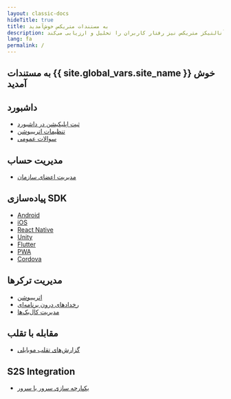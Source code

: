 ```yaml
---
layout: classic-docs
hideTitle: true
title: به مستندات متریکس خوش‌آمدید
description: متریکس یک پلتفرم هوشمند آنالیز موبایل مارکتینگ در ایران است که امکان شناسایی منابع،‌ کانال‌ها و کمپین‌های تبلیغاتی جذب کاربر را فراهم می‌کند و سرویس آنالتیکز متریکس نیز رفتار کاربران را تحلیل و ارزیابی می‌کند
lang: fa
permalink: /
---
```


<h2>به مستندات {{ site.global_vars.site_name }} خوش آمدید</h2>

<div class="row home-card-group">
  <div class="col-12 col-sm-6">
<div class="home-card">
  <h2>داشبورد</h2>
  <ul>
  <li><a href="{{ site.baseurl }}/faq/setup-app/">ثبت اپلیکیشن در داشبورد</a></li>
  <li><a href="{{ site.baseurl }}/faq/attribution-settings/">تنظیمات اتریبیوشن</a></li>
  <li><a href="{{ site.baseurl }}/faq/general-questions/">سوالات عمومی</a></li>
  </ul>
</div>
  </div>
  <div class="col-12 col-sm-6">
<div class="home-card">
  <h2>مدیریت حساب</h2>
  <ul>
    <li><a href="{{ site.baseurl }}/faq/account-settings/">مدیریت اعضای سازمان</a></li>
  </ul>
</div>
  </div>
  <div class="col-12 col-sm-6">
<div class="home-card">
  <h2>پیاده‌سازی SDK</h2>
  <ul>
    <li><a href="{{ site.baseurl }}/sdk/android/">Android</a></li>
    <li><a href="{{ site.baseurl }}/sdk/ios/">iOS</a></li>
    <li><a href="{{ site.baseurl }}/sdk/react-native/">React Native</a></li>
    <li><a href="{{ site.baseurl }}/sdk/unity/">Unity</a></li>
    <li><a href="{{ site.baseurl }}/sdk/flutter/">Flutter</a></li>
    <li><a href="{{ site.baseurl }}/sdk/pwa/">PWA</a></li>
    <li><a href="{{ site.baseurl }}/sdk/cordova/">Cordova</a></li>
  </ul>
</div>
  </div>
  <div class="col-12 col-sm-6">
<div class="home-card">
  <h2>مدیریت ترکرها</h2>
  <ul>
    <li><a href="{{ site.baseurl }}/faq/attribution/">اتریبیوشن</a></li>
    <li><a href="{{ site.baseurl }}/faq/in-app-events/">رخدادهای درون برنامه‌ای</a></li>
    <li><a href="{{ site.baseurl }}/faq/callbacks/">مدیریت کال‌بک‌ها</a></li>
  </ul>
</div>
  </div>
  <div class="col-12 col-sm-6">
<div class="home-card">
  <h2>مقابله با تقلب</h2>
  <ul>
    <li><a href="{{ site.baseurl }}/faq/fraud-prevention/">گزارش‌های تقلب موبایلی</a></li>
  </ul>
</div>
  </div>
  <div class="col-12 col-sm-6">
<div class="home-card">
  <h2>S2S Integration</h2>
  <ul>
    <li><a href="{{ site.baseurl }}/faq/s2s-integration/">یکپارچه سازی سرور با سرور</a></li>
  </ul>
</div>
  </div>

<!-- <div class="col-12 col-sm-6">
<div class="home-card">
  <h2>آنالیتیکس</h2>
  <ul>
    <li><a href="{{ site.baseurl }}/faq/retention/">بازگشت</a></li>
    <li><a href="{{ site.baseurl }}/sdk/events/">رخدادها</a></li>
    <li><a href="{{ site.baseurl }}/sdk/usage/">کاربرد</a></li>
  </ul>
</div>
</div> -->
</div>
